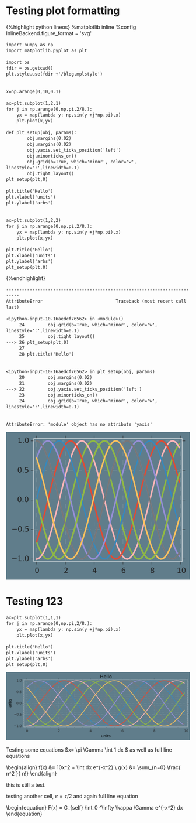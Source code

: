 
# Testing plot formatting 

{%highlight python lineos}
    %matplotlib inline
    %config InlineBackend.figure_format = 'svg'
    
    import numpy as np
    import matplotlib.pyplot as plt
    
    import os 
    fdir = os.getcwd()
    plt.style.use(fdir +'/blog.mplstyle')
    
    
    x=np.arange(0,10,0.1)
    
    ax=plt.subplot(1,2,1)
    for j in np.arange(0,np.pi,2/8.):
        yx = map(lambda y: np.sin(y +j*np.pi),x)
        plt.plot(x,yx)
    
    def plt_setup(obj, params):     
            obj.margins(0.02)
            obj.margins(0.02)
            obj.yaxis.set_ticks_position('left')
            obj.minorticks_on()
            obj.grid(b=True, which='minor', color='w', linestyle=':',linewidth=0.1)
            obj.tight_layout()
    plt_setup(plt,0)
    
    plt.title('Hello')
    plt.xlabel('units')
    plt.ylabel('arbs')
    
    
    ax=plt.subplot(1,2,2)
    for j in np.arange(0,np.pi,2/8.):
        yx = map(lambda y: np.sin(y +j*np.pi),x)
        plt.plot(x,yx)
    
    plt.title('Hello')
    plt.xlabel('units')
    plt.ylabel('arbs')
    plt_setup(plt,0)
    
{%endhighlight}



    ---------------------------------------------------------------------------
    AttributeError                            Traceback (most recent call last)

    <ipython-input-10-16aedcf76562> in <module>()
         24         obj.grid(b=True, which='minor', color='w', linestyle=':',linewidth=0.1)
         25         obj.tight_layout()
    ---> 26 plt_setup(plt,0)
         27 
         28 plt.title('Hello')


    <ipython-input-10-16aedcf76562> in plt_setup(obj, params)
         20         obj.margins(0.02)
         21         obj.margins(0.02)
    ---> 22         obj.yaxis.set_ticks_position('left')
         23         obj.minorticks_on()
         24         obj.grid(b=True, which='minor', color='w', linestyle=':',linewidth=0.1)


    AttributeError: 'module' object has no attribute 'yaxis'



![svg](testingstyling_files/testingstyling_1_1.svg)


# Testing 123


    ax=plt.subplot(1,1,1)
    for j in np.arange(0,np.pi,2/8.):
        yx = map(lambda y: np.sin(y +j*np.pi),x)
        plt.plot(x,yx)
    
    plt.title('Hello')
    plt.xlabel('units')
    plt.ylabel('arbs')
    plt_setup(plt,0)


![svg](testingstyling_files/testingstyling_3_0.svg)


Testing some equations $x= \pi \Gamma \int 1 dx $ as well as full line equations

\begin{align}
f(x) &= 10x^2 + \int dx e^{-x^2}
\\
g(x) &= \sum_{n=0} \frac{ n^2 }{ n!}
\end{align}


this is still a test.


testing another cell, $\kappa = \tau / 2$ and again full line equation

\begin{equation}
F(x) = G_{self} \int_0 ^\infty \kappa \Gamma e^{-x^2} dx
\end{equation}


    
